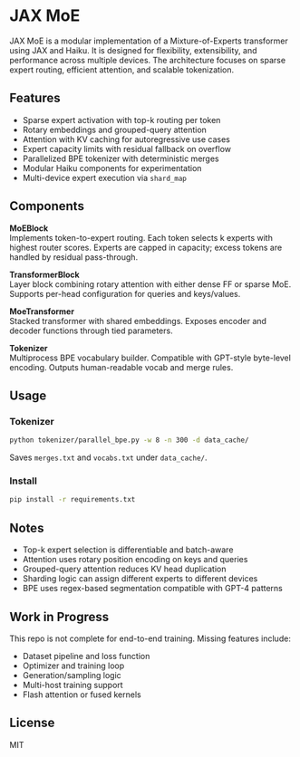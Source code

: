 # JAX MoE

JAX MoE is a modular implementation of a Mixture-of-Experts transformer using JAX and Haiku. It is designed for flexibility, extensibility, and performance across multiple devices. The architecture focuses on sparse expert routing, efficient attention, and scalable tokenization.

## Features

- Sparse expert activation with top-k routing per token
- Rotary embeddings and grouped-query attention
- Attention with KV caching for autoregressive use cases
- Expert capacity limits with residual fallback on overflow
- Parallelized BPE tokenizer with deterministic merges
- Modular Haiku components for experimentation
- Multi-device expert execution via `shard_map`

## Components

**MoEBlock**  
Implements token-to-expert routing. Each token selects k experts with highest router scores. Experts are capped in capacity; excess tokens are handled by residual pass-through.

**TransformerBlock**  
Layer block combining rotary attention with either dense FF or sparse MoE. Supports per-head configuration for queries and keys/values.

**MoeTransformer**  
Stacked transformer with shared embeddings. Exposes encoder and decoder functions through tied parameters.

**Tokenizer**  
Multiprocess BPE vocabulary builder. Compatible with GPT-style byte-level encoding. Outputs human-readable vocab and merge rules.

## Usage

### Tokenizer

```bash
python tokenizer/parallel_bpe.py -w 8 -n 300 -d data_cache/
```

Saves `merges.txt` and `vocabs.txt` under `data_cache/`.

### Install

```bash
pip install -r requirements.txt
```

## Notes

- Top-k expert selection is differentiable and batch-aware
- Attention uses rotary position encoding on keys and queries
- Grouped-query attention reduces KV head duplication
- Sharding logic can assign different experts to different devices
- BPE uses regex-based segmentation compatible with GPT-4 patterns

## Work in Progress

This repo is not complete for end-to-end training. Missing features include:

- Dataset pipeline and loss function
- Optimizer and training loop
- Generation/sampling logic
- Multi-host training support
- Flash attention or fused kernels

## License

MIT
